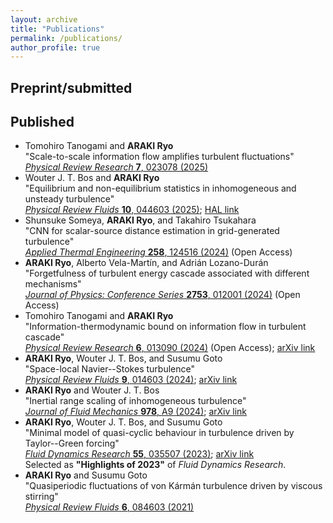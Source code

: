 ```yaml
---
layout: archive
title: "Publications"
permalink: /publications/
author_profile: true
---
```


<!--
{% if site.author.googlescholar %}
  <div class="wordwrap">You can also find my articles on <a href="{{site.author.googlescholar}}">my Google Scholar profile</a>.</div>
{% endif %}

{% include base_path %}

{% for post in site.publications reversed %}
  {% include archive-single.html %}
{% endfor %}
 -->

## Preprint/submitted

## Published

- Tomohiro Tanogami and **ARAKI Ryo** \
  "Scale-to-scale information flow amplifies turbulent fluctuations" \
  [_Physical Review Research_ **7**, 023078 (2025)](https://doi.org/10.1103/PhysRevResearch.7.023078)
- Wouter J. T. Bos and **ARAKI Ryo** \
  "Equilibrium and non-equilibrium statistics in inhomogeneous and unsteady turbulence" \
  [_Physical Review Fluids_ **10**, 044603 (2025)](https://doi.org/10.1103/PhysRevFluids.10.044603); [HAL link](https://hal.science/hal-04967602)
- Shunsuke Someya, **ARAKI Ryo**, and Takahiro Tsukahara \
  "CNN for scalar-source distance estimation in grid-generated turbulence" \
  [_Applied Thermal Engineering_ **258**, 124516 (2024)](https://doi.org/10.1016/j.applthermaleng.2024.124516) (Open Access)
- **ARAKI Ryo**, Alberto Vela-Martı́n, and Adrián Lozano-Durán \
  "Forgetfulness of turbulent energy cascade associated with different mechanisms" \
  [_Journal of Physics: Conference Series_ **2753**, 012001 (2024)](https://dx.doi.org/10.1088/1742-6596/2753/1/012001) (Open Access)
- Tomohiro Tanogami and **ARAKI Ryo** \
  "Information-thermodynamic bound on information flow in turbulent cascade" \
  [_Physical Review Research_ **6**, 013090 (2024)](https://doi.org/10.1103/PhysRevResearch.6.013090) (Open Access); [arXiv link](https://arxiv.org/abs/2206.11163)
- **ARAKI Ryo**, Wouter J. T. Bos, and Susumu Goto \
  "Space-local Navier--Stokes turbulence" \
  [_Physical Review Fluids_ **9**, 014603 (2024)](https://doi.org/10.1103/PhysRevFluids.9.014603); [arXiv link](https://arxiv.org/abs/2308.07255)
- **ARAKI Ryo** and Wouter J. T. Bos \
  "Inertial range scaling of inhomogeneous turbulence" \
  [_Journal of Fluid Mechanics_ **978**, A9 (2024)](https://doi.org/10.1017/jfm.2023.940); [arXiv link](https://arxiv.org/abs/2210.14516)
- **ARAKI Ryo**, Wouter J. T. Bos, and Susumu Goto \
  "Minimal model of quasi-cyclic behaviour in turbulence driven by Taylor--Green forcing" \
  [_Fluid Dynamics Research_ **55**, 035507 (2023)](https://doi.org/10.1088/1873-7005/acdff7); [arXiv link](https://arxiv.org/abs/2112.03417) \
  Selected as **"Highlights of 2023"** of _Fluid Dynamics Research_.
- **ARAKI Ryo** and Susumu Goto \
  "Quasiperiodic fluctuations of von Kármán turbulence driven by viscous stirring" \
  [_Physical Review Fluids_ **6**, 084603 (2021)](https://doi.org/10.1103/PhysRevFluids.6.084603)
